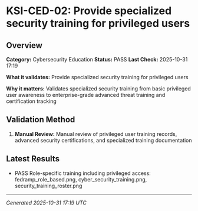 # KSI-CED-02: Provide specialized security training for privileged users

## Overview

**Category:** Cybersecurity Education
**Status:** PASS
**Last Check:** 2025-10-31 17:19

**What it validates:** Provide specialized security training for privileged users

**Why it matters:** Validates specialized security training from basic privileged user awareness to enterprise-grade advanced threat training and certification tracking

## Validation Method

1. **Manual Review:** Manual review of privileged user training records, advanced security certifications, and specialized training documentation

## Latest Results

- PASS Role-specific training including privileged access: fedramp_role_based.png, cyber_security_training.png, security_training_roster.png

---
*Generated 2025-10-31 17:19 UTC*